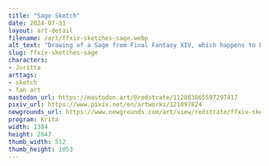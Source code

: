 ```yaml
---
title: "Sage Sketch"
date: 2024-07-31
layout: art-detail
filename: /art/ffxiv-sketches-sage.webp
alt_text: "Drawing of a Sage from Final Fantasy XIV, which happens to be a female Viera with short hair tied in a ponytail. She's dressed in a white robe (although the entire picture is black & white) with long sleeves, and a sash tied around her waist. Complete with a complete, she's holding her elbow and she's healing or something."
slug: ffxiv-sketches-sage
characters:
- Juritta
arttags:
- sketch
- fan art
mastodon_url: https://mastodon.art/@redstrate/112883865597297417
pixiv_url: https://www.pixiv.net/en/artworks/121097824
newgrounds_url: https://www.newgrounds.com/art/view/redstrate/ffxiv-sketches
program: Krita
width: 1384
height: 2847
thumb_width: 512
thumb_height: 1053
---
```

